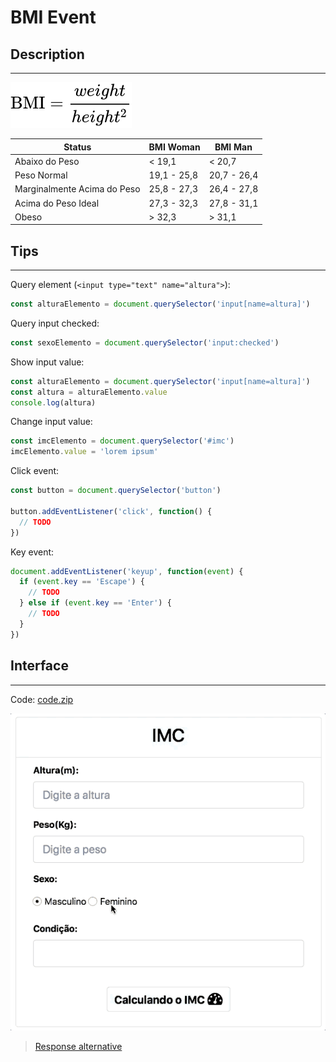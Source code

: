 # BMI Event

## Description
---

![](assets/bmi.svg)

| Status | BMI Woman | BMI Man |
|-|-|-|
| Abaixo do Peso | < 19,1 | < 20,7 |
| Peso Normal | 19,1 - 25,8 | 20,7 - 26,4 |
| Marginalmente Acima do Peso | 25,8 - 27,3 | 26,4 - 27,8 |
| Acima do Peso Ideal | 27,3 - 32,3 | 27,8 - 31,1 |
| Obeso | > 32,3 | > 31,1 |

## Tips
---

Query element (`<input type="text" name="altura">`):
```js
const alturaElemento = document.querySelector('input[name=altura]')
```

Query input checked:
```js
const sexoElemento = document.querySelector('input:checked')
```

Show input value:
```js
const alturaElemento = document.querySelector('input[name=altura]')
const altura = alturaElemento.value
console.log(altura)
```

Change input value:
```js
const imcElemento = document.querySelector('#imc')
imcElemento.value = 'lorem ipsum'
```

Click event:
```js
const button = document.querySelector('button')

button.addEventListener('click', function() {
  // TODO
})
```

Key event:
```js
document.addEventListener('keyup', function(event) {
  if (event.key == 'Escape') {
    // TODO
  } else if (event.key == 'Enter') {
    // TODO
  }
})
```

## Interface
---

Code: [code.zip](code.zip)

![](assets/layout.gif)

> [Response alternative](code-response/)